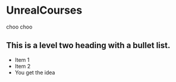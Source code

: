 # UnrealCourses
choo choo
## This is a level two heading with a bullet list.
* Item 1
* Item 2
* You get the idea

